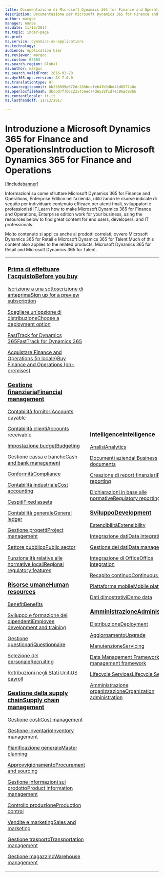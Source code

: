 ```yaml
---
title: Documentazione di Microsoft Dynamics 365 for Finance and Operations, Enterprise Edition
description: Documentazione per Microsoft Dynamics 365 for Finance and Operations, Enterprise Edition.
author: margoc
manager: AnnBe
ms.date: 11/13/2017
ms.topic: index-page
ms.prod: 
ms.service: dynamics-ax-applications
ms.technology: 
audience: Application User
ms.reviewer: margoc
ms.custom: 62303
ms.search.region: Global
ms.author: margoc
ms.search.validFrom: 2016-02-28
ms.dyn365.ops.version: AX 7.0.0
ms.translationtype: HT
ms.sourcegitcommit: bb258999e072dc280bccfe64fb0dbd41d6577a0e
ms.openlocfilehash: dbcbd7f7b0c23545eec74de538f1d7ec96ac98b6
ms.contentlocale: it-it
ms.lasthandoff: 11/13/2017

---
```


# <a name="introduction-to-microsoft-dynamics-365-for-finance-and-operations"></a><span data-ttu-id="9a655-103">Introduzione a Microsoft Dynamics 365 for Finance and Operations</span><span class="sxs-lookup"><span data-stu-id="9a655-103">Introduction to Microsoft Dynamics 365 for Finance and Operations</span></span>
[!include[banner](includes/banner.md)]

<span data-ttu-id="9a655-104">Informazioni su come sfruttare Microsoft Dynamics 365 for Finance and Operations, Enterprise Edition nell'azienda, utilizzando le risorse indicate di seguito per individuare contenuto efficace per utenti finali, sviluppatori e professionisti IT.</span><span class="sxs-lookup"><span data-stu-id="9a655-104">Learn how to make Microsoft Dynamics 365 for Finance and Operations, Enterprise edition work for your business, using the resources below to find great content for end users, developers, and IT professionals.</span></span> 

<span data-ttu-id="9a655-105">Molto contenuto si applica anche ai prodotti correlati, ovvero Microsoft Dynamics 365 for Retail e Microsoft Dynamics 365 for Talent.</span><span class="sxs-lookup"><span data-stu-id="9a655-105">Much of this content also applies to the related products: Microsoft Dynamics 365 for Retail and Microsoft Dynamics 365 for Talent.</span></span> 

<table>
<colgroup>
<col width="33%" />
<col width="33%" />
<col width="33%" />
</colgroup>
<tbody>
<tr class="odd">
<td>
<h3><span data-ttu-id="9a655-106"><a href="get-started/before-you-buy.md">Prima di effettuare l'acquisto</a></span><span class="sxs-lookup"><span data-stu-id="9a655-106"><a href="get-started/before-you-buy.md">Before you buy</a></span></span></h3>
<p><span data-ttu-id="9a655-107"><a href="../dev-itpro/dev-tools/sign-up-preview-subscription.md">Iscrizione a una sottoscrizione di anteprima</a></span><span class="sxs-lookup"><span data-stu-id="9a655-107"><a href="../dev-itpro/dev-tools/sign-up-preview-subscription.md">Sign up for a preview subscription</a></span></span></p>
 <p><span data-ttu-id="9a655-108"><a href="../dev-itpro/deployment/choose-deployment-type.md">Scegliere un'opzione di distribuzione</a></span><span class="sxs-lookup"><span data-stu-id="9a655-108"><a href="../dev-itpro/deployment/choose-deployment-type.md">Choose a deployment option</a></span></span></p>
  <p><span data-ttu-id="9a655-109"><a href="get-started/fasttrack-dynamics-365-overview.md">FastTrack for Dynamics 365</a></span><span class="sxs-lookup"><span data-stu-id="9a655-109"><a href="get-started/fasttrack-dynamics-365-overview.md">FastTrack for Dynamics 365</a></span></span></p>
  <p><span data-ttu-id="9a655-110"><a href="get-started/purchase-on-premises.md">Acquistare Finance and Operations (in locale)</a></span><span class="sxs-lookup"><span data-stu-id="9a655-110"><a href="get-started/purchase-on-premises.md">Buy Finance and Operations (on-premises)</a></span></span></p>

<h3><span data-ttu-id="9a655-111"><a href="../financials/index.md">Gestione finanziaria</a></span><span class="sxs-lookup"><span data-stu-id="9a655-111"><a href="../financials/index.md">Financial management</a></span></span></h3>
<p><span data-ttu-id="9a655-112"><a href="../financials/accounts-payable/accounts-payable.md">Contabilità fornitori</a></span><span class="sxs-lookup"><span data-stu-id="9a655-112"><a href="../financials/accounts-payable/accounts-payable.md">Accounts payable</a></span></span></p>
<p><span data-ttu-id="9a655-113"><a href="../financials/accounts-receivable/accounts-receivable.md">Contabilità clienti</a></span><span class="sxs-lookup"><span data-stu-id="9a655-113"><a href="../financials/accounts-receivable/accounts-receivable.md">Accounts receivable</a></span></span></p>
<p><span data-ttu-id="9a655-114"><a href="../financials/budgeting/budgeting-overview.md">Impostazione budget</a></span><span class="sxs-lookup"><span data-stu-id="9a655-114"><a href="../financials/budgeting/budgeting-overview.md">Budgeting</a></span></span></p>
<p><span data-ttu-id="9a655-115"><a href="../financials/cash-bank-management/cash-bank-management.md">Gestione cassa e banche</a></span><span class="sxs-lookup"><span data-stu-id="9a655-115"><a href="../financials/cash-bank-management/cash-bank-management.md">Cash and bank management</a></span></span></p>
<p><span data-ttu-id="9a655-116"><a href="../financials/general-ledger/audit-policy-rules.md">Conformità</a></span><span class="sxs-lookup"><span data-stu-id="9a655-116"><a href="../financials/general-ledger/audit-policy-rules.md">Compliance</a></span></span></p>
<p><span data-ttu-id="9a655-117"><a href="../financials/cost-accounting/cost-accounting-home-page.md">Contabilità industriale</a></span><span class="sxs-lookup"><span data-stu-id="9a655-117"><a href="../financials/cost-accounting/cost-accounting-home-page.md">Cost accounting</a></span></span></p>
<p><span data-ttu-id="9a655-118"><a href="../financials/fixed-assets/fixed-assets.md">Cespiti</a></span><span class="sxs-lookup"><span data-stu-id="9a655-118"><a href="../financials/fixed-assets/fixed-assets.md">Fixed assets</a></span></span></p>
<p><span data-ttu-id="9a655-119"><a href="../financials/general-ledger/general-ledger.md">Contabilità generale</a></span><span class="sxs-lookup"><span data-stu-id="9a655-119"><a href="../financials/general-ledger/general-ledger.md">General ledger</a></span></span></p>
<p><span data-ttu-id="9a655-120"><a href="../financials/project-management/overview-project-management-accounting.md">Gestione progetti</a></span><span class="sxs-lookup"><span data-stu-id="9a655-120"><a href="../financials/project-management/overview-project-management-accounting.md">Project management</a></span></span></p>
<p><span data-ttu-id="9a655-121"><a href="../financials/public-sector/public-sector-functionality.md">Settore pubblico</a></span><span class="sxs-lookup"><span data-stu-id="9a655-121"><a href="../financials/public-sector/public-sector-functionality.md">Public sector</a></span></span></p>
<p><span data-ttu-id="9a655-122"><a href="../dev-itpro/lcs-solutions/country-region.md">Funzionalità relative alle normative locali</a></span><span class="sxs-lookup"><span data-stu-id="9a655-122"><a href="../dev-itpro/lcs-solutions/country-region.md">Regional regulatory features</a></span></span></p>

<H3><span data-ttu-id="9a655-123"><a href="hr/hr-landing-page.md">Risorse umane</a></span><span class="sxs-lookup"><span data-stu-id="9a655-123"><a href="hr/hr-landing-page.md">Human resources</a></span></span></h3>
<p><span data-ttu-id="9a655-124"><a href="../talent/manage-benefit-program.md">Benefit</a></span><span class="sxs-lookup"><span data-stu-id="9a655-124"><a href="../talent/manage-benefit-program.md">Benefits</a></span></span></p>
<p><span data-ttu-id="9a655-125"><a href="../talent/performance-management-overview.md">Sviluppo e formazione dei dipendenti</a></span><span class="sxs-lookup"><span data-stu-id="9a655-125"><a href="../talent/performance-management-overview.md">Employee development and training</a></span></span></p>
<p><span data-ttu-id="9a655-126"><a href="../talent/questionnaires.md">Gestione questionari</a></span><span class="sxs-lookup"><span data-stu-id="9a655-126"><a href="../talent/questionnaires.md">Questionnaire</a></span></span></p>
<p><span data-ttu-id="9a655-127"><a href="hr/manage-recruiting-process.md">Selezione del personale</a></span><span class="sxs-lookup"><span data-stu-id="9a655-127"><a href="hr/manage-recruiting-process.md">Recruiting</a></span></span></p>
<p><span data-ttu-id="9a655-128"><a href="hr/localizations/noam-usa-payroll.md">Retribuzioni negli Stati Uniti</a></span><span class="sxs-lookup"><span data-stu-id="9a655-128"><a href="hr/localizations/noam-usa-payroll.md">US payroll</a></span></span></p>

<h3><span data-ttu-id="9a655-129"><a href="../supply-chain/index.md">Gestione della supply chain</a></span><span class="sxs-lookup"><span data-stu-id="9a655-129"><a href="../supply-chain/index.md">Supply chain management</a></span></span></h3>
<p><span data-ttu-id="9a655-130"><a href="../supply-chain/cost-management/costing-sheets.md">Gestione costi</a></span><span class="sxs-lookup"><span data-stu-id="9a655-130"><a href="../supply-chain/cost-management/costing-sheets.md">Cost management</a></span></span></p>
<p><span data-ttu-id="9a655-131"><a href="../supply-chain/inventory/inventory-home-page.md">Gestione inventario</a></span><span class="sxs-lookup"><span data-stu-id="9a655-131"><a href="../supply-chain/inventory/inventory-home-page.md">Inventory management</a></span></span></p>
<p><span data-ttu-id="9a655-132"><a href="../supply-chain/master-planning/master-plans.md">Pianificazione generale</a></span><span class="sxs-lookup"><span data-stu-id="9a655-132"><a href="../supply-chain/master-planning/master-plans.md">Master planning</a></span></span></p>
<p><span data-ttu-id="9a655-133"><a href="../supply-chain/procurement/procurement-sourcing-overview.md">Approvvigionamento</a></span><span class="sxs-lookup"><span data-stu-id="9a655-133"><a href="../supply-chain/procurement/procurement-sourcing-overview.md">Procurement and sourcing</a></span></span></p>
<p><span data-ttu-id="9a655-134"><a href="../supply-chain/pim/product-information.md">Gestione informazioni sul prodotto</a></span><span class="sxs-lookup"><span data-stu-id="9a655-134"><a href="../supply-chain/pim/product-information.md">Product information management</a></span></span></p>
<p><span data-ttu-id="9a655-135"><a href="../supply-chain/production-control/production-process-overview.md">Controllo produzione</a></span><span class="sxs-lookup"><span data-stu-id="9a655-135"><a href="../supply-chain/production-control/production-process-overview.md">Production control</a></span></span></p>
<p><span data-ttu-id="9a655-136"><a href="../supply-chain/sales-marketing/overview-sales-marketing.md">Vendite e marketing</a></span><span class="sxs-lookup"><span data-stu-id="9a655-136"><a href="../supply-chain/sales-marketing/overview-sales-marketing.md">Sales and marketing</a></span></span></p>
<p><span data-ttu-id="9a655-137"><a href="../supply-chain/transportation/transportation-management-overview.md">Gestione trasporto</a></span><span class="sxs-lookup"><span data-stu-id="9a655-137"><a href="../supply-chain/transportation/transportation-management-overview.md">Transportation management</a></span></span></p>
<p><span data-ttu-id="9a655-138"><a href="../supply-chain/warehousing/warehouse-configuration.md">Gestione magazzino</a></span><span class="sxs-lookup"><span data-stu-id="9a655-138"><a href="../supply-chain/warehousing/warehouse-configuration.md">Warehouse management</a></span></span></p>

</td>
<td>
<h3><span data-ttu-id="9a655-139"><a href="../dev-itpro/analytics/bi-reporting-home-page.md">Intelligence</a></span><span class="sxs-lookup"><span data-stu-id="9a655-139"><a href="../dev-itpro/analytics/bi-reporting-home-page.md">Intelligence</a></span></span></h3>
<p><span data-ttu-id="9a655-140"><a href="../dev-itpro/analytics/analytics.md">Analisi</a></span><span class="sxs-lookup"><span data-stu-id="9a655-140"><a href="../dev-itpro/analytics/analytics.md">Analytics</a></span></span></p>
 <p><span data-ttu-id="9a655-141"><a href="../dev-itpro/analytics/document-reporting-services.md">Documenti aziendali</a></span><span class="sxs-lookup"><span data-stu-id="9a655-141"><a href="../dev-itpro/analytics/document-reporting-services.md">Business documents</a></span></span></p>
<p><span data-ttu-id="9a655-142"><a href="../dev-itpro/analytics/financial-reporting-intro.md">Creazione di report finanziari</a></span><span class="sxs-lookup"><span data-stu-id="9a655-142"><a href="../dev-itpro/analytics/financial-reporting-intro.md">Financial reporting</a></span></span></p>
<p><span data-ttu-id="9a655-143"><a href="../dev-itpro/analytics/general-electronic-reporting.md">Dichiarazioni in base alle normative</a></span><span class="sxs-lookup"><span data-stu-id="9a655-143"><a href="../dev-itpro/analytics/general-electronic-reporting.md">Regulatory reporting</a></span></span></p>



<h3><span data-ttu-id="9a655-144"><a href="../dev-itpro/dev-tools/developer-home-page.md">Sviluppo</span><span class="sxs-lookup"><span data-stu-id="9a655-144"><a href="../dev-itpro/dev-tools/developer-home-page.md">Development</span></span></h3>
<p><span data-ttu-id="9a655-145"><a href="../dev-itpro/extensibility/extensibility-home-page.md">Estendibilità</a></span><span class="sxs-lookup"><span data-stu-id="9a655-145"><a href="../dev-itpro/extensibility/extensibility-home-page.md">Extensibility</a></span></span></p>

<p><span data-ttu-id="9a655-146"><a href="../dev-itpro/data-entities/integration-overview.md">Integrazione dati</a></span><span class="sxs-lookup"><span data-stu-id="9a655-146"><a href="../dev-itpro/data-entities/integration-overview.md">Data integration</a></span></span></p>
<p><span data-ttu-id="9a655-147"><a href="../dev-itpro/data-entities/data-entities.md">Gestione dei dati</a></span><span class="sxs-lookup"><span data-stu-id="9a655-147"><a href="../dev-itpro/data-entities/data-entities.md">Data management</a></span></span></p>

<p><span data-ttu-id="9a655-148"><a href="../dev-itpro/office-integration/office-integration.md">Integrazione di Office</a></span><span class="sxs-lookup"><span data-stu-id="9a655-148"><a href="../dev-itpro/office-integration/office-integration.md">Office integration</a></span></span></p>
<p><span data-ttu-id="9a655-149"><a href="../dev-itpro/dev-tools/continuous-delivery-home-page.md">Recapito continuo</a></span><span class="sxs-lookup"><span data-stu-id="9a655-149"><a href="../dev-itpro/dev-tools/continuous-delivery-home-page.md">Continuous delivery</a></span></span></p>
<p><span data-ttu-id="9a655-150"><a href="../dev-itpro/mobile-apps/platform/mobile-platform-home-page.md">Piattaforma mobile</a></span><span class="sxs-lookup"><span data-stu-id="9a655-150"><a href="../dev-itpro/mobile-apps/platform/mobile-platform-home-page.md">Mobile platform</a></span></span></p>
<p><span data-ttu-id="9a655-151"><a href="get-started/demo-data.md">Dati dimostrativi</a></span><span class="sxs-lookup"><span data-stu-id="9a655-151"><a href="get-started/demo-data.md">Demo data</a></span></span></p>

<h3><span data-ttu-id="9a655-152"><a href="../dev-itpro/sysadmin/system-administration-home-page.md">Amministrazione</span><span class="sxs-lookup"><span data-stu-id="9a655-152"><a href="../dev-itpro/sysadmin/system-administration-home-page.md">Administration</span></span></h3>
<p><span data-ttu-id="9a655-153"><a href="../dev-itpro/deployment/choose-deployment-type.md">Distribuzione</a></span><span class="sxs-lookup"><span data-stu-id="9a655-153"><a href="../dev-itpro/deployment/choose-deployment-type.md">Deployment</a></span></span></p>
<p><span data-ttu-id="9a655-154"><a href="../dev-itpro/migration-upgrade/upgrade-home-page.md">Aggiornamento</a></span><span class="sxs-lookup"><span data-stu-id="9a655-154"><a href="../dev-itpro/migration-upgrade/upgrade-home-page.md">Upgrade</a></span></span></p>
<p><span data-ttu-id="9a655-155"><a href="../dev-itpro/dev-tools/continuous-delivery-home-page.md#servicing">Manutenzione</a></span><span class="sxs-lookup"><span data-stu-id="9a655-155"><a href="../dev-itpro/dev-tools/continuous-delivery-home-page.md#servicing">Servicing</a></span></span></p>
<p><span data-ttu-id="9a655-156"><a href="../dev-itpro/data-entities/data-entities.md">Data Management Framework</a></span><span class="sxs-lookup"><span data-stu-id="9a655-156"><a href="../dev-itpro/data-entities/data-entities.md">Data management framework</a></span></span></p>
<p><span data-ttu-id="9a655-157"><a href="../dev-itpro/lifecycle-services/lcs.md">Lifecycle Services</a></span><span class="sxs-lookup"><span data-stu-id="9a655-157"><a href="../dev-itpro/lifecycle-services/lcs.md">Lifecycle Services</a></span></span></p>
<p><span data-ttu-id="9a655-158"><a href="organization-administration/organization-administration-home-page.md">Amministrazione organizzazione</a></span><span class="sxs-lookup"><span data-stu-id="9a655-158"><a href="organization-administration/organization-administration-home-page.md">Organization administration</a></span></span></p>
</td>
<td>
<h3><span data-ttu-id="9a655-159">Prodotti correlati</span><span class="sxs-lookup"><span data-stu-id="9a655-159">Related products</span></span></h3>
<h4><span data-ttu-id="9a655-160"><a href="../talent/index.md">Dynamics 365 for Talent</a></span><span class="sxs-lookup"><span data-stu-id="9a655-160"><a href="../talent/index.md">Dynamics 365 for Talent</a></span></span></h4>
<p><span data-ttu-id="9a655-161"><a href="../talent/manage-benefit-program.md">Benefit</a></span><span class="sxs-lookup"><span data-stu-id="9a655-161"><a href="../talent/manage-benefit-program.md">Benefits</a></span></span></p>
<p><span data-ttu-id="9a655-162"><a href="../talent/performance-management-overview.md">Sviluppo e formazione dei dipendenti</a></span><span class="sxs-lookup"><span data-stu-id="9a655-162"><a href="../talent/performance-management-overview.md">Employee development and training</a></span></span></p>
<p><span data-ttu-id="9a655-163"><a href="../talent/questionnaires.md">Gestione questionari</a></span><span class="sxs-lookup"><span data-stu-id="9a655-163"><a href="../talent/questionnaires.md">Questionnaire</a></span></span></p>

<h4><span data-ttu-id="9a655-164"><a href="../retail/index.md">Dynamics 365 for Retail</a></span><span class="sxs-lookup"><span data-stu-id="9a655-164"><a href="../retail/index.md">Dynamics 365 for Retail</a></span></span></h4>
<p><span data-ttu-id="9a655-165"><a href="../retail/call-center-functionality.md">Servizio clienti</span><span class="sxs-lookup"><span data-stu-id="9a655-165"><a href="../retail/call-center-functionality.md">Call center</span></span></p>
<p><span data-ttu-id="9a655-166"><a href="../retail/define-maintain-retail-channels.md">Impostazione e gestione del canale</span><span class="sxs-lookup"><span data-stu-id="9a655-166"><a href="../retail/define-maintain-retail-channels.md">Channel setup and management</span></span></p>
<p><span data-ttu-id="9a655-167"><a href="../retail/retail-peripherals-overview.md">MPOS e POS cloud</span><span class="sxs-lookup"><span data-stu-id="9a655-167"><a href="../retail/retail-peripherals-overview.md">MPOS and Cloud POS</span></span></p>
<p><span data-ttu-id="9a655-168"><a href="../retail/dev-itpro/dev-retail-home-page.md">Sviluppo e amministrazione Retail</span><span class="sxs-lookup"><span data-stu-id="9a655-168"><a href="../retail/dev-itpro/dev-retail-home-page.md">Retail developer and administration</span></span></p>

</td>
</tr>

</tbody>
</table>

